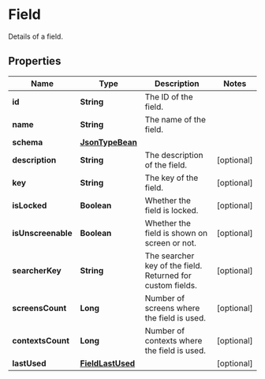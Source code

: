 

# Field

Details of a field.

## Properties

| Name | Type | Description | Notes |
|------------ | ------------- | ------------- | -------------|
|**id** | **String** | The ID of the field. |  |
|**name** | **String** | The name of the field. |  |
|**schema** | [**JsonTypeBean**](JsonTypeBean.md) |  |  |
|**description** | **String** | The description of the field. |  [optional] |
|**key** | **String** | The key of the field. |  [optional] |
|**isLocked** | **Boolean** | Whether the field is locked. |  [optional] |
|**isUnscreenable** | **Boolean** | Whether the field is shown on screen or not. |  [optional] |
|**searcherKey** | **String** | The searcher key of the field. Returned for custom fields. |  [optional] |
|**screensCount** | **Long** | Number of screens where the field is used. |  [optional] |
|**contextsCount** | **Long** | Number of contexts where the field is used. |  [optional] |
|**lastUsed** | [**FieldLastUsed**](FieldLastUsed.md) |  |  [optional] |




